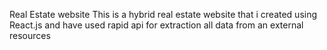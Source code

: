 Real Estate website
This is a hybrid real estate website that i created using React.js and have used rapid api for extraction all data from an external resources
